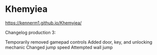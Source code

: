 # Khemyiea
 
https://kennerm1.github.io/Khemyiea/

Changelog production 3:

Temporarily removed gamepad controls
Added door, key, and unlocking mechanic
Changed jump speed
Attempted wall jump
